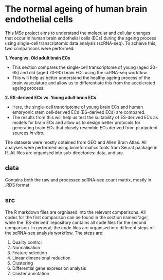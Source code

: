 # The normal ageing of human brain endothelial cells

This MSc project aims to understand the molecular and cellular changes that occur in human brain endothelial cells (ECs) during the ageing process using single-cell transcriptomic data analysis (scRNA-seq). To achieve this, two comparisons were performed: 

**1. Young vs. Old adult brain ECs** 
* This section compares the single-cell transcriptome of young (aged 30-65) and old (aged 70-90) brain ECs using the scRNA-seq workflow. 
* This will help us better understand the healthy ageing process of the brain vasculature and allow us to differentiate this from the accelerated ageing process.

**2. ES-derived ECs vs. Young adult brain ECs** 
* Here, the single-cell trancriptome of young brain ECs and human embryonic stem cell-derived ECs (ES-derived ECs) are compared. 
* The results from this will help us test the suitability of ES-derived ECs as models for brain ECs and allow us to design better protocols for generating brain ECs that closely resemble ECs derived from pluripotent sources *in vitro*. 

The datasets were mostly obtained from GEO and Allen Brain Atlas. All analyses were performed using bioinformatics tools from Seurat package in R. All files are organised into sub-directories: data, and src.

## data 

Contains both the raw and processed scRNA-seq count matrix, mostly in .RDS format. 

## src

The R markdown files are orgniased into the relevant comparisons. All codes for the first comparison can be found in the section named 'age', while the 'ES-derived' repository contains all code files for the second comparison. In general, the code files are organised into different steps of the scRNA-seq analysis workflow. The steps are: 

1. Quality control
2. Normalisation
3. Feature selection 
4. Linear dimensional reduction
5. Clustering 
6. Differential gene expression analysis 
7. Cluster annotation

